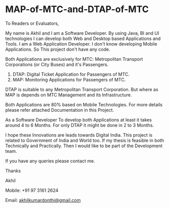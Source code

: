 # MAP-of-MTC-and-DTAP-of-MTC

To Readers or Evaluators,

My name is Akhil and I am a Software Developer. By using Java, BI and UI technologies
I can develop both Web and Desktop based Applications and Tools. 
I am a Web Application Developer. I don't know developing Mobile Applications. 
So This project don't have any code. 

Both Applications are exclusively for MTC: Metropolitan Transport Corporations (or City Buses) and it's Passengers.

1) DTAP: Digital Ticket Application for Passengers of MTC.
2) MAP: Monitoring Applications for Passengers of MTC.

DTAP is suitable to any Metropolitan Transport Corporation. 
But where as MAP is depends on MTC Management and its Infrastructure.

Both Applications are 80% based on Mobile Technologies. For more details 
please refer attached Documentation in this Project.

As a Software Developer To develop both Applications at least it takes 
around 4 to 6 Months. For only DTAP it might be done in 2 to 3 Months.

I hope these Innovations are leads towards Digital India.
This project is related to Government of India and World too.
If my thesis is feasible in both Technically and Practically. 
Then I would like to be part of the Development team.

If you have any queries please contact me.

Thanks

Akhil

Mobile: +91 97 3161 2624

Email: akhilkumardonthi@gmail.com




